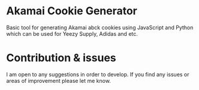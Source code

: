 # Akamai Cookie Generator
Basic tool for generating Akamai abck cookies using JavaScript and Python which can be used for Yeezy Supply, Adidas and etc.

# Contribution & issues
I am open to any suggestions in order to develop. If you find any issues or areas of improvement please let me know.
